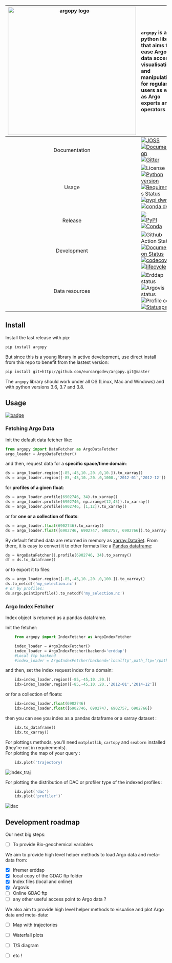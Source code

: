 |<img src="https://raw.githubusercontent.com/euroargodev/argopy/master/docs/_static/argopy_logo_long.png" alt="argopy logo" width="400"/>|``argopy`` is a python library that aims to ease Argo data access, visualisation and manipulation for regular users as well as Argo experts and operators|
|:---------:|:-------|
|Documentation|[![JOSS](https://img.shields.io/badge/DOI-10.21105%2Fjoss.02425-brightgreen)](//dx.doi.org/10.21105/joss.02425) <br>[![Documentation](https://img.shields.io/static/v1?label=&message=Read%20the%20documentation&color=blue&logo=read-the-docs&logoColor=white)](https://argopy.readthedocs.io) <br>[![Gitter](https://badges.gitter.im/Argo-floats/argopy.svg)](https://gitter.im/Argo-floats/argopy?utm_source=badge&utm_medium=badge&utm_campaign=pr-badge)|
|Usage|![License](https://img.shields.io/github/license/euroargodev/argopy) [![Python version](https://img.shields.io/pypi/pyversions/argopy)](//pypi.org/project/argopy/) [![Requirements Status](https://requires.io/github/euroargodev/argopy/requirements.svg?branch=master)](https://requires.io/github/euroargodev/argopy/requirements/?branch=master)<br>[![pypi dwn](https://img.shields.io/pypi/dm/argopy?label=Pypi%20downloads)](//pypi.org/project/argopy/) [![conda dwn](https://img.shields.io/conda/dn/conda-forge/argopy?label=Conda%20downloads)](//anaconda.org/conda-forge/argopy)|
|Release|[![](https://img.shields.io/github/release-date/euroargodev/argopy)](//github.com/euroargodev/argopy/releases) <br>[![PyPI](https://img.shields.io/pypi/v/argopy)](//pypi.org/project/argopy/) [![Conda](https://anaconda.org/conda-forge/argopy/badges/version.svg)](//anaconda.org/conda-forge/argopy)|
|Development|![Github Action Status](https://github.com/euroargodev/argopy/workflows/tests/badge.svg?branch=master) [![Documentation Status](https://readthedocs.org/projects/argopy/badge/?version=latest)](https://argopy.readthedocs.io/en/latest/?badge=latest) [![codecov](https://codecov.io/gh/euroargodev/argopy/branch/master/graph/badge.svg)](https://codecov.io/gh/euroargodev/argopy)<br>[![lifecycle](https://img.shields.io/badge/lifecycle-maturing-blue.svg)](https://www.tidyverse.org/lifecycle/#maturing)|
|Data resources|![Erddap status](https://img.shields.io/endpoint?url=https://raw.githubusercontent.com/euroargodev/argopy-status/master/argopy_api_status_erddap.json) ![Argovis status](https://img.shields.io/endpoint?url=https://raw.githubusercontent.com/euroargodev/argopy-status/master/argopy_api_status_argovis.json) <br>![Profile count](https://img.shields.io/endpoint?label=Number%20of%20Argo%20profiles%3A&style=social&url=https%3A%2F%2Fapi.ifremer.fr%2Fargopy%2Fdata%2FARGO-FULL.json) <br>[![Statuspage](https://img.shields.io/static/v1?label=&message=Check%20all%20monitors&color=blue&logo=statuspage&logoColor=white)](https://argopy.statuspage.io)|

## Install

Install the last release with pip:
```bash
pip install argopy
```

But since this is a young library in active development, use direct install from this repo to benefit from the lastest version:

```bash
pip install git+http://github.com/euroargodev/argopy.git@master
```

The ``argopy`` library should work under all OS (Linux, Mac and Windows) and with python versions 3.6, 3.7 and 3.8.

## Usage

[![badge](https://img.shields.io/static/v1.svg?logo=Jupyter&label=Pangeo+Binder&message=Click+here+to+try+argopy+online+!&color=blue&style=for-the-badge)](https://binder.pangeo.io/v2/gh/euroargodev/argopy/master?urlpath=lab/tree/docs/tryit.ipynb)

### Fetching Argo Data

Init the default data fetcher like:
```python
from argopy import DataFetcher as ArgoDataFetcher
argo_loader = ArgoDataFetcher()
```
and then, request data for a **specific space/time domain**:
```python
ds = argo_loader.region([-85,-45,10.,20.,0,10.]).to_xarray()
ds = argo_loader.region([-85,-45,10.,20.,0,1000.,'2012-01','2012-12']).to_xarray()
```
for **profiles of a given float**: 
```python
ds = argo_loader.profile(6902746, 34).to_xarray()
ds = argo_loader.profile(6902746, np.arange(12,45)).to_xarray()
ds = argo_loader.profile(6902746, [1,12]).to_xarray()
```
or for **one or a collection of floats**:
```python
ds = argo_loader.float(6902746).to_xarray()
ds = argo_loader.float([6902746, 6902747, 6902757, 6902766]).to_xarray()
```
By default fetched data are returned in memory as [xarray.DataSet](http://xarray.pydata.org/en/stable/data-structures.html#dataset). 
From there, it is easy to convert it to other formats like a [Pandas dataframe](https://pandas.pydata.org/pandas-docs/stable/getting_started/dsintro.html#dataframe):
```python
ds = ArgoDataFetcher().profile(6902746, 34).to_xarray()
df = ds.to_dataframe()
```

or to export it to files:
```python
ds = argo_loader.region([-85,-45,10.,20.,0,100.]).to_xarray()
ds.to_netcdf('my_selection.nc')
# or by profiles:
ds.argo.point2profile().to_netcdf('my_selection.nc')
```


### Argo Index Fetcher
Index object is returned as a pandas dataframe.

Init the fetcher:
```python
    from argopy import IndexFetcher as ArgoIndexFetcher

    index_loader = ArgoIndexFetcher()
    index_loader = ArgoIndexFetcher(backend='erddap')    
    #Local ftp backend 
    #index_loader = ArgoIndexFetcher(backend='localftp',path_ftp='/path/to/your/argo/ftp/',index_file='ar_index_global_prof.txt')
```
and then, set the index request index for a domain:
```python
    idx=index_loader.region([-85,-45,10.,20.])
    idx=index_loader.region([-85,-45,10.,20.,'2012-01','2014-12'])
```
or for a collection of floats:
```python
    idx=index_loader.float(6902746)
    idx=index_loader.float([6902746, 6902747, 6902757, 6902766])   
```
then you can see you index as a pandas dataframe or a xarray dataset :
```python
    idx.to_dataframe()
    idx.to_xarray()
```
For plottings methods, you'll need `matplotlib`, `cartopy` and `seaborn` installed (they're not in requirements).  
For plotting the map of your query :
```python    
    idx.plot('trajectory)    
```
![index_traj](https://user-images.githubusercontent.com/17851004/78023937-d0c2d580-7357-11ea-9974-70a2aaf30590.png)

For plotting the distribution of DAC or profiler type of the indexed profiles :
```python    
    idx.plot('dac')    
    idx.plot('profiler')`
```
![dac](https://user-images.githubusercontent.com/17851004/78024137-26977d80-7358-11ea-8557-ef39a88028b2.png)


## Development roadmap

Our next big steps:
- [ ] To provide Bio-geochemical variables

We aim to provide high level helper methods to load Argo data and meta-data from:
- [x] Ifremer erddap
- [x] local copy of the GDAC ftp folder
- [x] Index files (local and online)
- [x] Argovis
- [ ] Online GDAC ftp
- [ ] any other useful access point to Argo data ?

We also aim to provide high level helper methods to visualise and plot Argo data and meta-data:
- [ ] Map with trajectories
- [ ] Waterfall plots
- [ ] T/S diagram
- [ ] etc !

